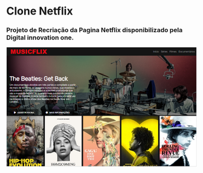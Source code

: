
# Clone Netflix

### Projeto de Recriação da Pagina Netflix disponibilizado pela Digital innovation one.

<img src="img/readme.png">
 
